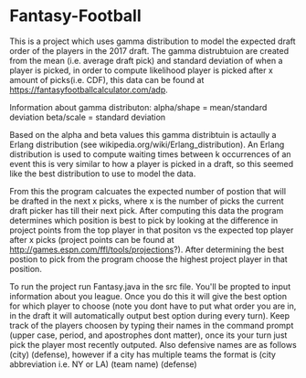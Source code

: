 # Fantasy-Football
This is a project which uses gamma distribution to model the expected draft order of the players in the 2017 draft. The gamma distrubtuion
are created from the mean (i.e. average draft pick) and standard deviation of when a player is picked, in order to compute likelihood player is picked after x amount of picks(i.e. CDF), this data can be found at https://fantasyfootballcalculator.com/adp. 

Information about gamma distributon:
      alpha/shape = mean/standard deviation
      beta/scale = standard deviation

Based on the alpha and beta values this gamma distribtuin is actaully a Erlang distribution (see wikipedia.org/wiki/Erlang_distribution). An Erlang distribution is used to compute waiting times between k occurrences of an event this is very similar to how a player is picked in a draft, so this seemed like the best distribution to use to model the data.

From this the program calcuates the expected number of postion that will be drafted in the next x picks, where x is the number of picks the current draft picker has till their next pick. After computing this data the program determines which position is best to pick by looking at the difference in project points from the top player in that positon vs the expected top  player after x picks (project points can be found at http://games.espn.com/ffl/tools/projections?). After determining the best postion to pick from the program choose the highest project player in that position.

To run the project run Fantasy.java in the src file. You'll be propted to input information about you league. Once you do this it will
give the best option for which player to choose (note you dont have to put what order you are in, in the draft it will automatically output
best option during every turn). Keep track of the players choosen by typing their names in the command prompt (upper case, period, and 
apostrophes dont matter), once its your turn just pick the player most recently outputed. Also defensive names are as follows 
(city) (defense), however if a city has multiple teams the format is (city abbreviation i.e. NY or LA) (team name) (defense)
